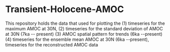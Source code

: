 # Transient-Holocene-AMOC
This repository holds the data that used for plotting the (1) timeseries for the maximum AMOC at 30N, (2) timeseries for the standard deviation of AMOC at 30N (7ka -- present) (3) AMOC spatial pattern for trends (6ka --present) (4) timeseries for the ensemble mean AMOC at 30N (6ka --present), timeseries for the reconstructed AMOC data
